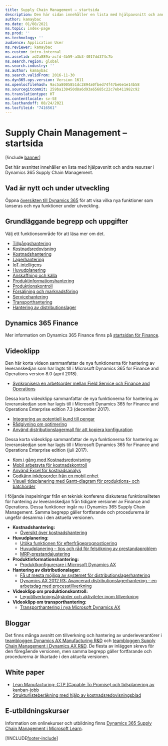 ```yaml
---
title: Supply Chain Management – startsida
description: Den här sidan innehåller en lista med hjälpavsnitt och andra resurser för funktionerna i Supply Chain Management.
author: kamaybac
ms.date: 01/08/2021
ms.topic: index-page
ms.prod: ''
ms.technology: ''
audience: Application User
ms.reviewer: kamaybac
ms.custom: intro-internal
ms.assetid: ad2a889a-acfd-4b59-a3b3-4017dd374c7b
ms.search.region: global
ms.search.industry: ''
ms.author: kamaybac
ms.search.validFrom: 2016-11-30
ms.dyn365.ops.version: Version 1611
ms.openlocfilehash: 9ac5a8005851dc2894a0fbed74f47be6e1e14b58
ms.sourcegitcommit: 259ba130450d8a6d93a65685c22c7eb411982c92
ms.translationtype: HT
ms.contentlocale: sv-SE
ms.lasthandoff: 08/24/2021
ms.locfileid: "7416561"
---
```

# <a name="supply-chain-management-home-page"></a>Supply Chain Management – startsida

[!include [banner](includes/banner.md)]

Det här avsnittet innehåller en lista med hjälpavsnitt och andra resurser i Dynamics 365 Supply Chain Management.

## <a name="whats-new-and-in-development"></a>Vad är nytt och under utveckling

Öppna [översikten till Dynamics 365](https://roadmap.dynamics.com/) för att visa vilka nya funktioner som lanseras och nya funktioner under utveckling.

## <a name="core-concepts-and-tasks"></a>Grundläggande begrepp och uppgifter

Välj ett funktionsområde för att läsa mer om det.

- [Tillgångshantering](asset-management/index.md)
- [Kostnadsredovisning](../finance/cost-accounting/cost-accounting-home-page.md)
- [Kostnadshantering](cost-management/cost-management-home-page.md)  
- [Lagerhantering](inventory/inventory-home-page.md)
- [IoT-intelligens](iot/iot-intelligence-home-page.md)
- [Huvudplanering](master-planning/master-planning-home-page.md)
- [Anskaffning och källa](procurement/procurement-sourcing-overview.md)
- [Produktinformationshantering](pim/product-information.md)
- [Produktionskontroll](production-control/production-process-overview.md)
- [Försäljning och marknadsföring](sales-marketing/overview-sales-marketing.md)
- [Servicehantering](service-management/service-management-home-page.md)
- [Transporthantering](transportation/transportation-management-overview.md)
- [Hantering av distributionslager](warehousing/warehouse-configuration.md)

## <a name="dynamics-365-finance"></a>Dynamics 365 Finance

Mer information om Dynamics 365 Finance finns på [startsidan för Finance](../finance/index.md).

## <a name="videos"></a>Videoklipp

Den här korta videon sammanfattar de nya funktionerna för hantering av leveranskedjan som har lagts till i Microsoft Dynamics 365 for Finance and Operations version 8.0 (april 2018).

- [Synkronisera en arbetsorder mellan Field Service och Finance and Operations](https://youtu.be/hAB4TDVMjxU)

Dessa korta videoklipp sammanfattar de nya funktionerna för hantering av leveranskedjan som har lagts till i Microsoft Dynamics 365 for Finance and Operations Enterprise edition 7.3 (december 2017).

- [Integrering av potentiell kund till pengar](https://youtu.be/AVV9x5x-XCg) 
- [Rådgivning om optimering](https://www.youtube.com/watch?v=MRsAzgFCUSQ&t=4s)
- [Använd distributionslagermall för att kopiera konfiguration](https://www.youtube.com/watch?v=K2WIfFlqJYs&feature=youtu.be)

Dessa korta videoklipp sammanfattar de nya funktionerna för hantering av leveranskedjan som har lagts till i Microsoft Dynamics 365 for Finance and Operations Enterprise edition (juli 2017).

- [Kom i gång med Kostnadsredovisning](https://youtu.be/1pUDtJQZ8FU)
- [Mobil arbetsyta för kostnadskontroll](https://youtu.be/imsuTg8rUVk)
- [Använd Excel för kostnadsanalys](https://youtu.be/-HKHYdClvx8)
- [Godkänn inköpsorder från en mobil enhet](https://youtu.be/gZ-gOlJe7H8)
- [Visuell tidsplanering med Gantt-diagram för produktions- och batchorder](https://youtu.be/BtbuShkGj4I)

I följande inspelningar från en teknisk konferens diskuteras funktionaliteten för hantering av leveranskedjan från tidigare versioner av Finance and Operations. Dessa funktioner ingår nu i Dynamics 365 Supply Chain Management. Samma begrepp gäller fortfarande och procedurerna är ungefär desamma i den aktuella versionen.

- **Kostnadshantering:**
  - [Översikt över kostnadshantering](https://www.youtube.com/watch?v=vXzlC-mOBcg&feature=youtu.be)
- **Huvudplanering:**
  - [Utöka funktionen för efterfrågeprognosticering](https://www.youtube.com/watch?v=4OIKIXLiNjI&feature=youtu.be)
  - [Huvudplanering – tips och råd för felsökning av prestandaproblem](https://youtu.be/7v8BPmEs9Dg)
  - [MRP-prestandajustering](https://youtu.be/RLXybx20B5o)
- **Produktinformationshantering:**
  - [Produktkonfigurerare i Microsoft Dynamics AX](https://youtu.be/zotrj3SbCl4)
- **Hantering av distributionslager:**
  - [Få ut mesta möjliga av systemet för distributionslagerhantering](https://www.youtube.com/watch?v=--_didmZKHo&t=10s)
  - [Dynamics AX 2012 R3: Avancerad distributionslagerhantering – en arbetsdag med processtillverkning](https://www.youtube.com/embed/QUxXUrN-7n4)
- **Videoklipp om produktionskontroll:**
  - [Legotillverkningsåtgärder och aktiviteter inom tillverkning](https://youtu.be/y1jrd3A_k70)
- **Videoklipp om transporthantering:**
  - [Transporthantering i nya Microsoft Dynamics AX](https://youtu.be/jgmTgJIgEFQ)

## <a name="blogs"></a>Bloggar

Det finns många avsnitt om tillverkning och hantering av underleverantörer i [teambloggen Dynamics AX Manufacturing R&D](/archive/blogs/axmfg/) och [teambloggen Supply Chain Management i Dynamics AX R&D](https://blogs.msdn.microsoft.com/dynamicsaxscm/). De flesta av inläggen skrevs för den föregående versionen, men samma begrepp gäller fortfarande och procedurerna är likartade i den aktuella versionen.

## <a name="white-papers"></a>White paper

- [Lean Manufacturing: CTP (Capable To Promise) och tidsplanering av kanban-jobb](/dynamics/s-e/)
- [Strukturlisteberäkning med hjälp av kostnadsredovisningsblad](https://www.microsoft.com/download/details.aspx?id=101937/)

## <a name="elearning-courses"></a>E-utbildningskurser

Information om onlinekurser och utbildning finns [Dynamics 365 Supply Chain Management i Microsoft Learn](/learn/browse/?products=dynamics-scm&resource_type=learning+path).


[!INCLUDE[footer-include](../includes/footer-banner.md)]